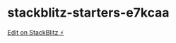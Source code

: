 # stackblitz-starters-e7kcaa

[Edit on StackBlitz ⚡️](https://stackblitz.com/edit/stackblitz-starters-e7kcaa)